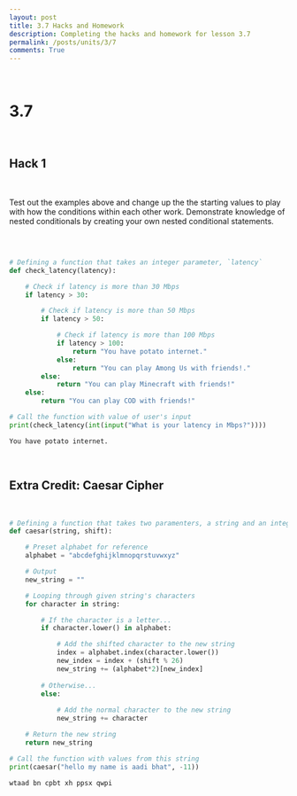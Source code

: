 ```yaml
---
layout: post
title: 3.7 Hacks and Homework
description: Completing the hacks and homework for lesson 3.7
permalink: /posts/units/3/7
comments: True
---
```


<br>

# 3.7

<br>

## Hack 1

<br>

Test out the examples above and change up the the starting values to play with how the conditions within each other work.
Demonstrate knowledge of nested conditionals by creating your own nested conditional statements.

<br>


```python

# Defining a function that takes an integer parameter, `latency`
def check_latency(latency):

    # Check if latency is more than 30 Mbps
    if latency > 30:

        # Check if latency is more than 50 Mbps
        if latency > 50:

            # Check if latency is more than 100 Mbps
            if latency > 100:
                return "You have potato internet."
            else:
                return "You can play Among Us with friends!."
        else:
            return "You can play Minecraft with friends!"
    else:
        return "You can play COD with friends!"

# Call the function with value of user's input
print(check_latency(int(input("What is your latency in Mbps?"))))
```

    You have potato internet.


<br>

## Extra Credit: Caesar Cipher

<br>


```python
# Defining a function that takes two paramenters, a string and an integer
def caesar(string, shift):

    # Preset alphabet for reference
    alphabet = "abcdefghijklmnopqrstuvwxyz"

    # Output
    new_string = ""

    # Looping through given string's characters
    for character in string:

        # If the character is a letter...
        if character.lower() in alphabet:

            # Add the shifted character to the new string
            index = alphabet.index(character.lower())
            new_index = index + (shift % 26)
            new_string += (alphabet*2)[new_index]
        
        # Otherwise...
        else:
            
            # Add the normal character to the new string
            new_string += character

    # Return the new string
    return new_string

# Call the function with values from this string
print(caesar("hello my name is aadi bhat", -11))
```

    wtaad bn cpbt xh ppsx qwpi

